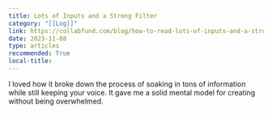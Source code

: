 ```yaml
---
title: Lots of Inputs and a Strong Filter
category: "[[Log]]"
link: https://collabfund.com/blog/how-to-read-lots-of-inputs-and-a-strong-filter/
date: 2023-11-08
type: articles
recommended: True
local-title: 
---
```

I loved how it broke down the process of soaking in tons of information while still keeping your voice. It gave me a solid mental model for creating without being overwhelmed.
